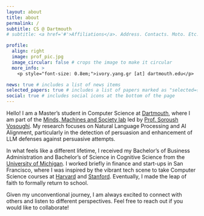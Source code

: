 ```yaml
---
layout: about
title: about
permalink: /
subtitle: CS @ Dartmouth
# subtitle: <a href='#'>Affiliations</a>. Address. Contacts. Moto. Etc.

profile:
  align: right
  image: prof_pic.jpg
  image_circular: false # crops the image to make it circular
  more_info: >
    <p style="font-size: 0.8em;">ivory.yang.gr [at] dartmouth.edu</p>

news: true # includes a list of news items
selected_papers: true # includes a list of papers marked as "selected={true}"
social: true # includes social icons at the bottom of the page
---
```


Hello! I am a Master’s student in Computer Science at [Dartmouth](https://home.dartmouth.edu/), where I am part of the [Minds, Machines and Society lab](https://www.cs.dartmouth.edu/~soroush//) led by [Prof. Soroush Vosoughi](https://web.cs.dartmouth.edu/people/soroush-vosoughi/). My research focuses on Natural Language Processing and AI Alignment, particularly in the detection of persuasion and enhancement of LLM defenses against persuasive attempts.

In what feels like a different lifetime, I received my Bachelor’s of Business Administration and Bachelor’s of Science in Cognitive Science from the [University of Michigan](https://umich.edu/). I worked briefly in finance and start-ups in San Francisco, where I was inspired by the vibrant tech scene to take Computer Science courses at [Harvard](https://www.harvard.edu/) and [Stanford](https://www.stanford.edu/). Eventually, I made the leap of faith to formally return to school.

Given my unconventional journey, I am always excited to connect with others and listen to different perspectives. Feel free to reach out if you would like to collaborate!
